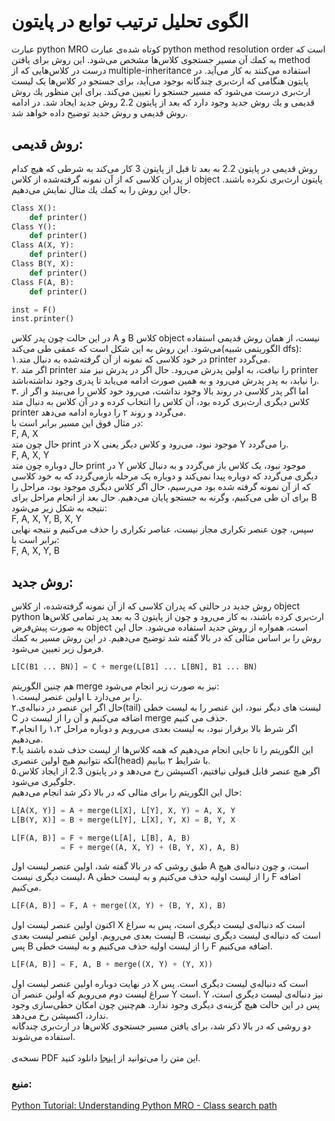 # الگوی تحلیل ترتیب توابع در پایتون
عبارت python MRO كوتاه شده‌ى عبارت python method resolution order است كه به كمك آن مسير جستجوى كلاس‌ها مشخص مى‌شود. اين روش براى يافتن method درست در كلاس‌هايى كه از multiple-inheritance استفاده می‌كنند به كار مى‌آيد. در پایتون هنگامی که ارث‌بری چندگانه بوجود می‌آید، برای جستجو در کلاس‌ها یک لیست ارث‌بری درست می‌شود که مسیر جستجو را تعیین می‌کند.
براى اين منظور يك روش قديمى و يك روش جديد وجود دارد كه بعد از پایتون 2.2 روش جديد ايجاد شد. در ادامه روش قديمى و روش جديد توضيح داده خواهد شد.

## روش قديمى: 
روش قديمى در پایتون 2.2 به بعد تا قبل از پایتون 3 كار مى‌كند به شرطى كه هيچ كدام از پدران كلاسی که از آن نمونه گرفته‌شده از كلاس object پايتون ارث‌برى نكرده باشند. حال اين روش را به كمك يك مثال نمايش مى‌دهيم.

```python
Class X():
	def printer()
Class Y():
	def printer()
Class A(X, Y):
	def printer()
Class B(Y, X):
	def printer()
Class F(A, B):
	def printer()

inst = F()
inst.printer()
```
در اين حالت چون پدر كلاس A و B كلاس object نيست، از همان روش قديمى استفاده مى‌شود. اين روش به اين شكل است که عمقی طی می‌کند(الگوریتمی شبیه dfs):
<br>
۱.در خود كلاسی که نمونه از آن گرفته‌شده به دنبال متد printer مى‌گردد.
<br>
۲. اگر متد printer را نيافت، به اولین پدرش مى‌رود. حال اگر در پدرش نيز متد printer را نيابد، به پدر پدرش مى‌رود و به همین صورت ادامه می‌یابد تا پدری وجود نداشته‌باشد.
<br>
۳. اما اگر پدر کلاسی در روند بالا وجود نداشت، مى‌رود خود كلاس را مى‌بيند و اگر از كلاس ديگرى ارث‌برى كرده بود، آن كلاس را انتخاب كرده و در آن كلاس به دنبال متد printer مى‌گردد و روند ۲ را دوباره ادامه می‌دهد.
<br>
در مثال فوق اين مسير برابر است با:
<br>
F, A, X
<br>
حال چون متد print در X موجود نبود، می‌رود و کلاس دیگر یعنی Y را می‌گردد.
<br>
F, A, X, Y
<br>
حال دوباره چون متد print در Y موجود نبود، یک کلاس باز می‌گردد و به دنبال کلاس دیگری می‌گردد که دوباره پیدا نمی‌کند و دوباره یک مرحله باز‌می‌گردد که به خود کلاسی که از آن نمونه گرفته شده بود می‌رسیم، حال اگر کلاس دیگری موجود بود، مراحل را برای آن طی می‌کنیم، وگرنه به جستجو پایان می‌دهیم. حال بعد از انجام مراحل برای B نتیجه به شکل زیر می‌شود:
<br>
F, A, X, Y, B, X, Y
<br>
سپس، چون عنصر تکراری مجاز نیست، عناصر تکراری را حذف می‌کنیم و نتیجه نهایی برابر است با:
<br>
F, A, X, Y, B
<br>

## روش جديد:
روش جديد در حالتی که پدران كلاسی که از آن نمونه گرفته‌شده، از كلاس object python ارث‌برى كرده باشند، به كار مى‌رود و چون از پایتون 3 به بعد پدر تمامى كلاس‌ها به صورت پيش‌فرض object است، همواره از روش جديد استفاده مى‌شود.
حال اين روش را بر اساس مثالى كه در بالا گفته شد توضيح مى‌دهيم. در اين روش مسیر به كمك فرمول زير تعيين مى‌شود.
```python
L[C(B1 ... BN)] = C + merge(L[B1] ... L[BN], B1 ... BN)
```
هم چنين الگوريتم merge نيز به صورت زير انجام مى‌شود:
<br>
۱.اولين عنصر ليست L را بر مى‌دارد.
<br>
۲.حال اگر اين عنصر در دنباله‌ى(tail) ليست هاى ديگر نبود، اين عنصر را به ليست خطى C اضافه مى‌كنيم و آن را از ليست در merge حذف مى كنيم.
<br>
۳.اگر شرط بالا برقرار نبود، به ليست بعدى مى‌رويم و دوباره مراحل ١،٢ را انجام مى‌دهيم. 
<br>
۴.اين الگوريتم را تا جايى انجام مى‌دهيم كه همه کلاس‌ها از لیست حذف شده باشند یا آنکه نتوانیم هیچ اولین عنصری(head) با شرایط ۲ بیابیم.
<br>
۵.اگر هيچ عنصر قابل قبولى نيافتيم، اكسپشن رخ مى‌دهد و در پایتون 2.3 از ایجاد کلاس جلوگیری می‌شود.
<br>
حال این الگوریتم را برای مثالی که در بالا ذکر شد انجام می‌دهیم:
<br>
```python
L[A(X, Y)] = A + merge(L[X], L[Y], X, Y) = A, X, Y
L[B(Y, X)] = B + merge(L[Y], L[X], Y, X) = B, Y, X

L[F(A, B)] = F + merge(L[A], L[B], A, B) 
           = F + merge((A, X, Y) + (B, Y, X), A, B)
```
طبق روشی که در بالا گفته شد، اولین عنصر لیست اول A است، و چون دنباله‌ی هیچ لیست دیگری نیست، A را از لیست اولیه حذف می‌کنیم و به لیست خطی F اضافه می‌کنیم.
<br>
```python
L[F(A, B)] = F, A + merge((X, Y) + (B, Y, X), B)
```
اکنون اولین عنصر لیست اول X است که دنباله‌ی لیست دیگری است، پس به سراغ لیست بعدی می‌رویم. اولین عنصر لیست بعدی B است که دنباله‌ی لیست دیگری نیست، پس B را از لیست اولیه حذف می‌کنیم و به لیست خطی F اضافه می‌کنیم.
```python
L[F(A, B)] = F, A, B + merge((X, Y) + (Y, X))
```
در نهایت دوباره اولین عنصر لیست اول X است که دنباله‌ی لیست دیگری است. پس سراغ لیست دوم می‌رویم که اولین عنصر آن Y است. Y نیز دنباله‌ی لیست دیگری است، پس در این حالت هیچ گزینه‌ی دیگری وجود ندارد. هم‌چنین چون امکان خطی‌سازی وجود ندارد، اکسپشن رخ می‌دهد.
<br>
دو روشی که در بالا ذکر شد، برای یافتن مسیر جستجوی کلاس‌ها در ارث‌بری چندگانه استفاده می‌شوند. 
<br>
<br>
نسخه‌ی PDF این متن را می‌توانید از [اینجا](https://github.com/minam75/python_mro.github.io/raw/master/Research%20-%20Python%20MRO.pdf) دانلود کنید.
### منبع:
[Python Tutorial: Understanding Python MRO - Class search path](https://makina-corpus.com/blog/metier/2014/python-tutorial-understanding-python-mro-class-search-path)

